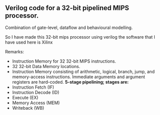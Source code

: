 ## Verilog code for a 32-bit pipelined MIPS processor.

 Combination of gate-level, dataflow and behavioural modelling.
 
 So I have made this 32-bit mips processor using verilog the software that I have used here is Xilinx
 

Remarks:

- Instruction Memory for 32 32-bit MIPS instructions.
- 32 32-bit Data Memory locations.
- Instruction Memory consisting of arithmetic, logical, branch, jump, and memory-access instructions. Immediate arguments and argument registers are hard-coded.
**5-stage pipelining; stages are:**
- Instruction Fetch (IF)
- Instruction Decode (ID)
- Execute (EX)
- Memory Access (MEM)
- Writeback (WB)


